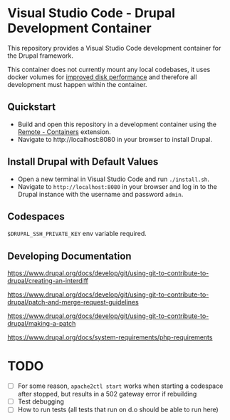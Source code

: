 # Visual Studio Code - Drupal Development Container

This repository provides a Visual Studio Code development container for the
Drupal framework.

This container does not currently mount any local codebases, it uses docker
volumes for [improved disk performance](https://code.visualstudio.com/docs/remote/containers-advanced#_improving-container-disk-performance)
and therefore all development must happen within the container.


## Quickstart

* Build and open this repository in a development container using the
[Remote - Containers](https://marketplace.visualstudio.com/items?itemName=ms-vscode-remote.remote-containers) extension.
* Navigate to http://localhost:8080 in your browser to install Drupal.


## Install Drupal with Default Values

* Open a new terminal in Visual Studio Code and run `./install.sh`.
* Navigate to `http://localhost:8080` in your browser and log in to the Drupal
  instance with the username and password `admin`.


## Codespaces

`$DRUPAL_SSH_PRIVATE_KEY` env variable required.


## Developing Documentation

https://www.drupal.org/docs/develop/git/using-git-to-contribute-to-drupal/creating-an-interdiff

https://www.drupal.org/docs/develop/git/using-git-to-contribute-to-drupal/patch-and-merge-request-guidelines

https://www.drupal.org/docs/develop/git/using-git-to-contribute-to-drupal/making-a-patch

https://www.drupal.org/docs/system-requirements/php-requirements




# TODO

- [ ] For some reason, `apache2ctl start` works when starting a codespace after stopped, but results in a 502 gateway error if rebuilding
- [ ] Test debugging
- [ ] How to run tests (all tests that run on d.o should be able to run here)
